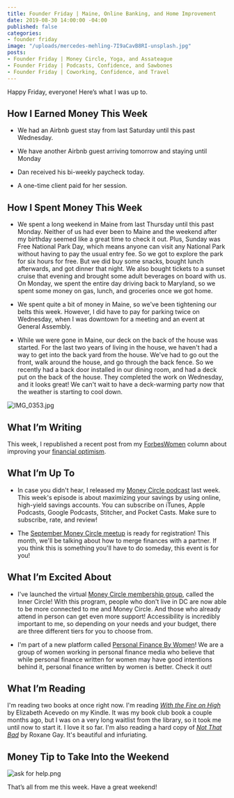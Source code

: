 ```yaml
---
title: Founder Friday | Maine, Online Banking, and Home Improvement
date: 2019-08-30 14:00:00 -04:00
published: false
categories:
- founder friday
image: "/uploads/mercedes-mehling-7I9aCavB8RI-unsplash.jpg"
posts:
- Founder Friday | Money Circle, Yoga, and Assateague
- Founder Friday | Podcasts, Confidence, and Sawbones
- Founder Friday | Coworking, Confidence, and Travel
---
```


Happy Friday, everyone! Here’s what I was up to.

## How I Earned Money This Week

* We had an Airbnb guest stay from last Saturday until this past Wednesday.

* We have another Airbnb guest arriving tomorrow and staying until Monday

* Dan received his bi-weekly paycheck today.

* A one-time client paid for her session.

## **How I Spent Money This Week**

* We spent a long weekend in Maine from last Thursday until this past Monday. Neither of us had ever been to Maine and the weekend after my birthday seemed like a great time to check it out. Plus, Sunday was Free National Park Day, which means anyone can visit any National Park without having to pay the usual entry fee. So we got to explore the park for six hours for free. But we did buy some snacks, bought lunch afterwards, and got dinner that night. We also bought tickets to a sunset cruise that evening and brought some adult beverages on board with us. On Monday, we spent the entire day driving back to Maryland, so we spent some money on gas, lunch, and groceries once we got home.

* We spent quite a bit of money in Maine, so we've been tightening our belts this week. However, I did have to pay for parking twice on Wednesday, when I was downtown for a meeting and an event at General Assembly.

* While we were gone in Maine, our deck on the back of the house was started. For the last two years of living in the house, we haven't had a way to get into the back yard from the house. We've had to go out the front, walk around the house, and go through the back fence. So we recently had a back door installed in our dining room, and had a deck put on the back of the house. They completed the work on Wednesday, and it looks great! We can't wait to have a deck-warming party now that the weather is starting to cool down. 

![IMG_0353.jpg](/uploads/IMG_0353.jpg)

## **What I’m Writing**

This week, I republished a recent post from my [ForbesWomen](https://www.forbes.com/sites/maggiegermano) column about improving your [financial optimism](https://www.maggiegermano.com/blog/how-women-can-improve-their-financial-optimism-despite-growing-anxieties/). 

## **What I’m Up To**

* In case you didn't hear, I released my [Money Circle podcast](https://www.maggiegermano.com/podcast/) last week. This week's episode is about maximizing your savings by using online, high-yield savings accounts. You can subscribe on iTunes, Apple Podcasts, Google Podcasts, Stitcher, and Pocket Casts. Make sure to subscribe, rate, and review!

* The [September Money Circle meetup](https://www.eventbrite.com/e/money-circle-merging-finances-with-your-partner-tickets-69145908273) is ready for registration! This month, we'll be talking about how to merge finances with a partner. If you think this is something you'll have to do someday, this event is for you!

## **What I’m Excited About**

* I've launched the virtual [Money Circle membership group](https://maggiegermano.podia.com/inner-circle), called the Inner Circle! With this program, people who don't live in DC are now able to be more connected to me and Money Circle. And those who already attend in person can get even more support! Accessibility is incredibly important to me, so depending on your needs and your budget, there are three different tiers for you to choose from.

* I'm part of a new platform called [Personal Finance By Women](https://personalfinancebywomen.com/)! We are a group of women working in personal finance media who believe that while personal finance written for women may have good intentions behind it, personal finance written by women is better. Check it out!

## **What I’m Reading**

I'm reading two books at once right now. I'm reading *[With the Fire on High](https://www.goodreads.com/book/show/38739562-with-the-fire-on-high)* by Elizabeth Acevedo on my Kindle. It was my book club book a couple months ago, but I was on a very long waitlist from the library, so it took me until now to start it. I love it so far. I'm also reading a hard copy of *[Not That Bad](https://www.goodreads.com/book/show/35068524-not-that-bad)* by Roxane Gay. It's beautiful and infuriating. 

## **Money Tip to Take Into the Weekend**

![ask for help.png](/uploads/ask%20for%20help.png)

That’s all from me this week. Have a great weekend!